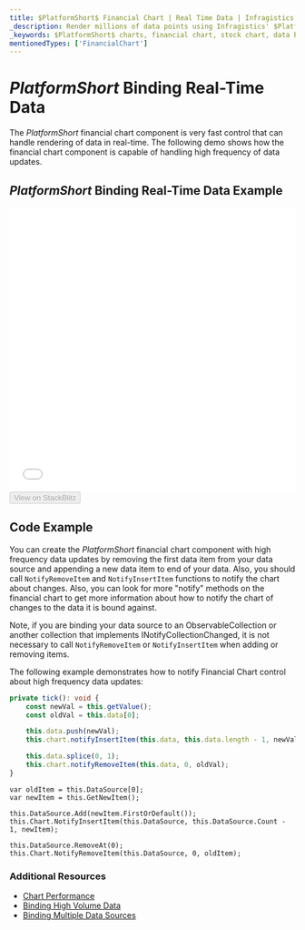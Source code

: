 ```yaml
---
title: $PlatformShort$ Financial Chart | Real Time Data | Infragistics
_description: Render millions of data points using Infragistics' $PlatformShort$ financial chart control at super fast speed. Check out the $ProductName$ graph's high performance!
_keywords: $PlatformShort$ charts, financial chart, stock chart, data binding, $ProductName$, Infragistics
mentionedTypes: ['FinancialChart']
---
```

# $PlatformShort$ Binding Real-Time Data

The $PlatformShort$ financial chart component is very fast control that can handle rendering of data in real-time. The following demo shows how the financial chart component is capable of handling high frequency of data updates.

## $PlatformShort$ Binding Real-Time Data Example

<div class="sample-container loading" style="height: 500px">
    <iframe id="financial-chart-high-frequency-iframe" src='{environment:dvDemosBaseUrl}/charts/financial-chart-high-frequency' width="100%" height="100%" seamless frameBorder="0" onload="onXPlatSampleIframeContentLoaded(this);"></iframe>
</div>
<div>
    <button data-localize="stackblitz" disabled class="stackblitz-btn"   data-iframe-id="financial-chart-high-frequency-iframe" data-demos-base-url="{environment:dvDemosBaseUrl}">View on StackBlitz
    </button>
<sample-button src="charts/financial-chart/high-frequency"></sample-button>

</div>

<div class="divider--half"></div>


## Code Example

You can create the $PlatformShort$ financial chart component with high frequency data updates by removing the first data item from your data source and appending a new data item to end of your data. Also, you should call `NotifyRemoveItem` and `NotifyInsertItem` functions to notify the chart about changes. Also, you can look for more "notify" methods on the financial chart to get more information about how to notify the chart of changes to the data it is bound against.

<!-- Blazor -->
Note, if you are binding your data source to an ObservableCollection or another collection that implements INotifyCollectionChanged, it is not necessary to call `NotifyRemoveItem` or `NotifyInsertItem` when adding or removing items.
<!-- end: Blazor -->

The following example demonstrates how to notify Financial Chart control about high frequency data updates:


```ts
private tick(): void {
    const newVal = this.getValue();
    const oldVal = this.data[0];

    this.data.push(newVal);
    this.chart.notifyInsertItem(this.data, this.data.length - 1, newVal);

    this.data.splice(0, 1);
    this.chart.notifyRemoveItem(this.data, 0, oldVal);
}
```

```razor
var oldItem = this.DataSource[0];
var newItem = this.GetNewItem();

this.DataSource.Add(newItem.FirstOrDefault());
this.Chart.NotifyInsertItem(this.DataSource, this.DataSource.Count - 1, newItem);

this.DataSource.RemoveAt(0);
this.Chart.NotifyRemoveItem(this.DataSource, 0, oldItem);
```

<div class="divider--half"></div>

### Additional Resources
<div class="divider--half"></div>

* [Chart Performance](financial-chart-performance.md)
* [Binding High Volume Data](financial-chart-high-volume.md)
* [Binding Multiple Data Sources](financial-chart-multiple-data.md)

